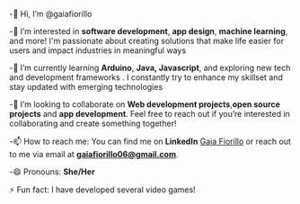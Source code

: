 -👋 Hi, I’m @gaiafiorillo

-👀 I’m interested in **software development**, **app design**, **machine learning**, and more! I'm passionate about creating solutions that make life easier for users and impact industries in meaningful ways

-🌱 I’m currently learning **Arduino**, **Java, Javascript**, and exploring new tech and development frameworks . I constantly try to enhance my skillset and stay updated with emerging technologies

-💞️ I’m looking to collaborate on **Web development projects**,**open source projects** and  **app development**. Feel free to reach out if you’re interested in collaborating and create something together!

-📫 How to reach me: You can find me on **LinkedIn** [Gaia Fiorillo]([https://www.linkedin.com/in/gaia-fiorillo-611884279/]) or reach out to me via email at **gaiafiorillo06@gmail.com**.

-😄 Pronouns: **She/Her**

⚡ Fun fact: I have developed several video games!
